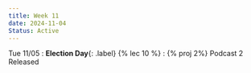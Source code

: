 ```yaml
---
title: Week 11
date: 2024-11-04
Status: Active
---
```


Tue 11/05
: **Election Day**{: .label} {% lec 10 %}
: {% proj 2%} Podcast 2 Released

